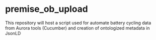 # premise_ob_upload
This repository will host a script used for automate battery cycling data from Aurora tools (Cucumber) and creation of ontologized metadata in JsonLD
